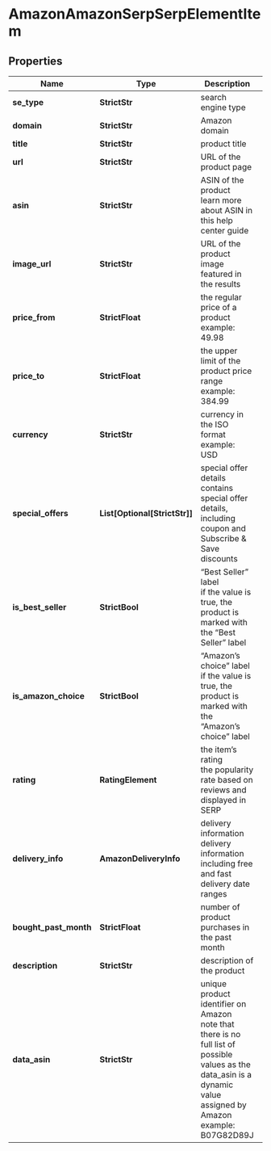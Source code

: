 # AmazonAmazonSerpSerpElementItem


## Properties

| Name | Type | Description | Notes |
|------------ | ------------- | ------------- | -------------|
**se_type** | **StrictStr** | search engine type |[optional]|
**domain** | **StrictStr** | Amazon domain |[optional]|
**title** | **StrictStr** | product title |[optional]|
**url** | **StrictStr** | URL of the product page |[optional]|
**asin** | **StrictStr** | ASIN of the product<br>learn more about ASIN in this help center guide |[optional]|
**image_url** | **StrictStr** | URL of the product image featured in the results |[optional]|
**price_from** | **StrictFloat** | the regular price of a product<br>example:<br>49.98 |[optional]|
**price_to** | **StrictFloat** | the upper limit of the product price range<br>example:<br>384.99 |[optional]|
**currency** | **StrictStr** | currency in the ISO format<br>example:<br>USD |[optional]|
**special_offers** | **List[Optional[StrictStr]]** | special offer details<br>contains special offer details, including coupon and Subscribe & Save discounts |[optional]|
**is_best_seller** | **StrictBool** | “Best Seller” label<br>if the value is true, the product is marked with the “Best Seller” label |[optional]|
**is_amazon_choice** | **StrictBool** | “Amazon’s choice” label<br>if the value is true, the product is marked with the “Amazon’s choice” label |[optional]|
**rating** | **RatingElement** | the item’s rating <br>the popularity rate based on reviews and displayed in SERP |[optional]|
**delivery_info** | **AmazonDeliveryInfo** | delivery information<br>delivery information including free and fast delivery date ranges |[optional]|
**bought_past_month** | **StrictFloat** | number of product purchases in the past month |[optional]|
**description** | **StrictStr** | description of the product |[optional]|
**data_asin** | **StrictStr** | unique product identifier on Amazon<br>note that there is no full list of possible values as the data_asin is a dynamic value assigned by Amazon<br>example:<br>B07G82D89J |[optional]|